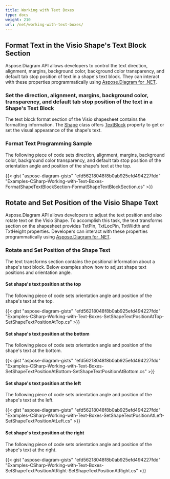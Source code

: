 ```yaml
---
title: Working with Text Boxes
type: docs
weight: 210
url: /net/working-with-text-boxes/
---
```


## **Format Text in the Visio Shape's Text Block Section**
Aspose.Diagram API allows developers to control the text direction, alignment, margins, background color, background color transparency, and default tab stop position of text in a shape's text block. They can interact with these properties programmatically using [Aspose.Diagram for .NET](https://products.aspose.com/diagram/net/).
### **Set the direction, alignment, margins, background color, transparency, and default tab stop position of the text in a Shape's Text Block**
The text block format section of the Visio shapesheet contains the formatting information. The [Shape](http://www.aspose.com/api/net/diagram/aspose.diagram/shape) class offers [TextBlock](http://www.aspose.com/api/net/diagram/aspose.diagram/textblock) property to get or set the visual appearance of the shape's text.
### **Format Text Programming Sample**
The following piece of code sets direction, alignment, margins, background color, background color transparency, and default tab stop position of the orientation angle and position of the shape's text at the top.

{{< gist "aspose-diagram-gists" "efd56218048f8b0ab925efd494227fdd" "Examples-CSharp-Working-with-Text-Boxes-FormatShapeTextBlockSection-FormatShapeTextBlockSection.cs" >}}
## **Rotate and Set Position of the Visio Shape Text**
Aspose.Diagram API allows developers to adjust the text position and also rotate text on the Visio Shape. To accomplish this task, the text transforms section on the shapesheet provides TxtPin, TxtLocPin, TxtWidth and TxtHeight properties. Developers can interact with these properties programmatically using [Aspose.Diagram for .NET](https://products.aspose.com/diagram/net/).
### **Rotate and Set Position of the Shape Text**
The text transforms section contains the positional information about a shape's text block. Below examples show how to adjust shape text positions and orientation angle.
#### **Set shape's text position at the top**
The following piece of code sets orientation angle and position of the shape's text at the top.

{{< gist "aspose-diagram-gists" "efd56218048f8b0ab925efd494227fdd" "Examples-CSharp-Working-with-Text-Boxes-SetShapeTextPositionAtTop-SetShapeTextPositionAtTop.cs" >}}
#### **Set shape's text position at the bottom**
The following piece of code sets orientation angle and position of the shape's text at the bottom.

{{< gist "aspose-diagram-gists" "efd56218048f8b0ab925efd494227fdd" "Examples-CSharp-Working-with-Text-Boxes-SetShapeTextPositionAtBottom-SetShapeTextPositionAtBottom.cs" >}}
#### **Set shape's text position at the left**
The following piece of code sets orientation angle and position of the shape's text at the left.

{{< gist "aspose-diagram-gists" "efd56218048f8b0ab925efd494227fdd" "Examples-CSharp-Working-with-Text-Boxes-SetShapeTextPositionAtLeft-SetShapeTextPositionAtLeft.cs" >}}
#### **Set shape's text position at the right**
The following piece of code sets orientation angle and position of the shape's text at the right.

{{< gist "aspose-diagram-gists" "efd56218048f8b0ab925efd494227fdd" "Examples-CSharp-Working-with-Text-Boxes-SetShapeTextPositionAtRight-SetShapeTextPositionAtRight.cs" >}}

